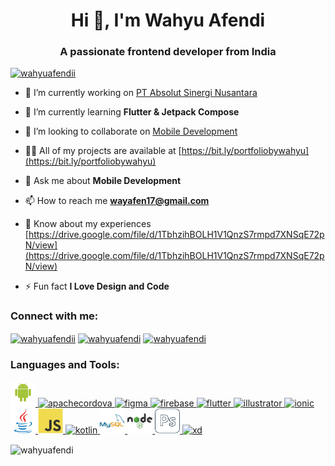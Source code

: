 <h1 align="center">Hi 👋, I'm Wahyu Afendi</h1>
<h3 align="center">A passionate frontend developer from India</h3>

<p align="left"> <a href="https://twitter.com/wahyuafendii" target="blank"><img src="https://img.shields.io/twitter/follow/wahyuafendii?logo=twitter&style=for-the-badge" alt="wahyuafendii" /></a> </p>

- 🔭 I’m currently working on [PT Absolut Sinergi Nusantara](https://play.google.com/store/apps/dev?id=6158121091176623603)

- 🌱 I’m currently learning **Flutter & Jetpack Compose**

- 👯 I’m looking to collaborate on [Mobile Development](https://bit.ly/portfoliobywahyu)

- 👨‍💻 All of my projects are available at [https://bit.ly/portfoliobywahyu](https://bit.ly/portfoliobywahyu)

- 💬 Ask me about **Mobile Development**

- 📫 How to reach me **wayafen17@gmail.com**

- 📄 Know about my experiences [https://drive.google.com/file/d/1TbhzihBOLH1V1QnzS7rmpd7XNSqE72pN/view](https://drive.google.com/file/d/1TbhzihBOLH1V1QnzS7rmpd7XNSqE72pN/view)

- ⚡ Fun fact **I Love Design and Code**

<h3 align="left">Connect with me:</h3>
<p align="left">
<a href="https://twitter.com/wahyuafendii" target="blank"><img align="center" src="https://raw.githubusercontent.com/rahuldkjain/github-profile-readme-generator/master/src/images/icons/Social/twitter.svg" alt="wahyuafendii" height="30" width="40" /></a>
<a href="https://instagram.com/wahyuafendi" target="blank"><img align="center" src="https://raw.githubusercontent.com/rahuldkjain/github-profile-readme-generator/master/src/images/icons/Social/instagram.svg" alt="wahyuafendi" height="30" width="40" /></a>
<a href="https://www.behance.net/wahyuafendi" target="blank"><img align="center" src="https://raw.githubusercontent.com/rahuldkjain/github-profile-readme-generator/master/src/images/icons/Social/behance.svg" alt="wahyuafendi" height="30" width="40" /></a>
</p>

<h3 align="left">Languages and Tools:</h3>
<p align="left"> <a href="https://developer.android.com" target="_blank" rel="noreferrer"> <img src="https://raw.githubusercontent.com/devicons/devicon/master/icons/android/android-original-wordmark.svg" alt="android" width="40" height="40"/> </a> <a href="https://cordova.apache.org/" target="_blank" rel="noreferrer"> <img src="https://www.vectorlogo.zone/logos/apache_cordova/apache_cordova-icon.svg" alt="apachecordova" width="40" height="40"/> </a> <a href="https://www.figma.com/" target="_blank" rel="noreferrer"> <img src="https://www.vectorlogo.zone/logos/figma/figma-icon.svg" alt="figma" width="40" height="40"/> </a> <a href="https://firebase.google.com/" target="_blank" rel="noreferrer"> <img src="https://www.vectorlogo.zone/logos/firebase/firebase-icon.svg" alt="firebase" width="40" height="40"/> </a> <a href="https://flutter.dev" target="_blank" rel="noreferrer"> <img src="https://www.vectorlogo.zone/logos/flutterio/flutterio-icon.svg" alt="flutter" width="40" height="40"/> </a> <a href="https://www.adobe.com/in/products/illustrator.html" target="_blank" rel="noreferrer"> <img src="https://www.vectorlogo.zone/logos/adobe_illustrator/adobe_illustrator-icon.svg" alt="illustrator" width="40" height="40"/> </a> <a href="https://ionicframework.com" target="_blank" rel="noreferrer"> <img src="https://upload.wikimedia.org/wikipedia/commons/d/d1/Ionic_Logo.svg" alt="ionic" width="40" height="40"/> </a> <a href="https://www.java.com" target="_blank" rel="noreferrer"> <img src="https://raw.githubusercontent.com/devicons/devicon/master/icons/java/java-original.svg" alt="java" width="40" height="40"/> </a> <a href="https://developer.mozilla.org/en-US/docs/Web/JavaScript" target="_blank" rel="noreferrer"> <img src="https://raw.githubusercontent.com/devicons/devicon/master/icons/javascript/javascript-original.svg" alt="javascript" width="40" height="40"/> </a> <a href="https://kotlinlang.org" target="_blank" rel="noreferrer"> <img src="https://www.vectorlogo.zone/logos/kotlinlang/kotlinlang-icon.svg" alt="kotlin" width="40" height="40"/> </a> <a href="https://www.mysql.com/" target="_blank" rel="noreferrer"> <img src="https://raw.githubusercontent.com/devicons/devicon/master/icons/mysql/mysql-original-wordmark.svg" alt="mysql" width="40" height="40"/> </a> <a href="https://nodejs.org" target="_blank" rel="noreferrer"> <img src="https://raw.githubusercontent.com/devicons/devicon/master/icons/nodejs/nodejs-original-wordmark.svg" alt="nodejs" width="40" height="40"/> </a> <a href="https://www.photoshop.com/en" target="_blank" rel="noreferrer"> <img src="https://raw.githubusercontent.com/devicons/devicon/master/icons/photoshop/photoshop-line.svg" alt="photoshop" width="40" height="40"/> </a> <a href="https://www.adobe.com/products/xd.html" target="_blank" rel="noreferrer"> <img src="https://cdn.worldvectorlogo.com/logos/adobe-xd.svg" alt="xd" width="40" height="40"/> </a> </p>

<p><img align="center" src="https://github-readme-stats.vercel.app/api/top-langs?username=wahyuafendi&show_icons=true&locale=en&layout=compact" alt="wahyuafendi" /></p>

